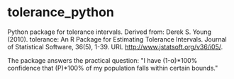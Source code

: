# tolerance_python
Python package for tolerance intervals. Derived from: Derek S. Young (2010). tolerance: An R Package for Estimating Tolerance Intervals. Journal of Statistical Software, 36(5), 1-39. URL http://www.jstatsoft.org/v36/i05/.

The package answers the practical question: "I have (1-α)*100% confidence that (P)*100% of my population falls within certain bounds."
